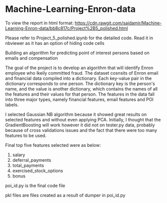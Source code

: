 # Machine-Learning-Enron-data
To view the report in html format:
https://cdn.rawgit.com/saidamir/Machine-Learning-Enron-data/bb8c817c/Project%2B5_polished.html 

Please refer to Project_5_polished.ipynb for the detailed code. Read it in nbviewer as it has an option of hiding code cells

Building an algorithm for predicting point of interest persons based on emails and compensation

The goal of the project is to develop an algorithm that will identify Enron employee who lkeily committed fraud. The dataset cosnsits of Enron email and financial data compiled into a dictionary.  Each key-value pair in the dictionary corresponds to one person. The dictionary key is the person's name, and the value is another dictionary, which contains the names of all the features and their values for that person. The features in the data fall into three major types, namely financial features, email features and POI labels. 

I selected Gaussian NB algorithm because it showed great results on selected features and without even applying PCA. Initially, I thought that the GradientBoosting will work however it did not on tester.py data, probably because of cross validations issues and the fact that there were too many features to be used.

Final top five features selected were as below:

1. salary 
2. deferral_payments
3. total_payments 
4. exercised_stock_options 
5. bonus 

poi_id.py is the final code file

pkl files are files created as a result of dumper in poi_id.py



